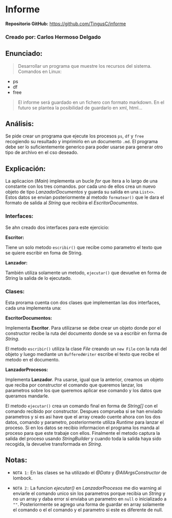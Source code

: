 # Informe

**Repositorio GitHub:** https://github.com/TingusC/informe

### Creado por: Carlos Hermoso Delgado

## Enunciado: 

> Desarrollar un programa que muestre los recursos del sistema. Comandos en Linux:

- ps
- df
- free

> El informe será guardado en un fichero con formato markdown. En el futuro se plantea la posibilidad de guardarlo en xml, html...

## Análisis:

Se pide crear un programa que ejecute los procesos `ps`, `df` y `free` recogiendo su resultado y imprimirlo en un documento `.md`. El programa debe ser lo suficientemente generico para poder usarse para generar otro tipo de archivo en el cso deseado.

## Explicación:

La aplicacion (*Main*) implementa un bucle *for* que itera a lo largo de una constante con los tres comandos. por cada uno de ellos crea un nuevo objeto de tipo *LanzadorDocumentos* y guarda su salida en una `List<>`. Estos datos se envian posteriormente al metodo `formatear()` que le dara el formato de salida al *String* que recibira el *EscritorDocumentos*.

### Interfaces:

Se ahn creado dos interfaces para este ejercicio:

**Escritor:**

Tiene un solo metodo `escribir()` que recibe como parametro el texto que se quiere escribir en foma de String.

**Lanzador:**

También utiliza solamente un metodo, `ejecutar()` que devuelve en forma de String la salida de lo ejecutado.

### Clases:

Esta prorama cuenta con dos clases que implementan las dos interfaces, cada una implementa una:

**EscritorDocumentos:**

Implementa **Escritor**. Para utilizarse se debe crear un objeto donde por el constructor recibe la ruta del documento donde se va a escribir en forma de *String*.

El metodo `escribir()` utiliza la clase *File* creando un `new File` con la ruta del objeto y luego mediante un `BufferedWriter` escribe el texto que recibe el metodo en el documento.

**LanzadorProcesos:**

Implementa **Lanzador**. Pra usarse, igual que la anterior, creamos un objeto que reciba por constructor el comando que queremos lanzar, los parametros sobre los que queremos aplicar ese comando y los datos que queramos mandarle. 

El metodo `ejecutar()` crea un comando final en forma de *String[]* con el comando recibido por constructor. Despues comprueba si se han enviado parametros y si es asi have que el array creado cuente ahora con los dos datos, comando y parametro, posteriormente utiliza *Runtime* para lanzar el proceso. Si en los datos se recibio informacion el programa los manda al proceso para que este trabaje con ellos. Finalmente el metodo captura la salida del proceso usando *StringBuilder* y cuando toda la salida haya sido recogida, la devuelve transformada en *String*.

## Notas:

- `NOTA 1:` En las clases se ha utilizado el *@Data* y *@AllArgsConstructor* de lombock.

- `NOTA 2:` La funcion *ejecutar()* en *LanzadorProcesos* me dio warning al enviarle el comando unico sin los parametros porque recibia un *String* y no un array y daba error si enviaba un parametro en `null` o inicializado a `""`. Posteriormente se agrego una forma de guardar en array solamente el comando o el el comando y el parametro si este es diferente de null.